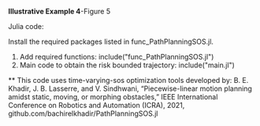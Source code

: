**Illustrative Example 4**-Figure 5

Julia code:

Install the required packages listed in func_PathPlanningSOS.jl. 

1) Add required functions: include("func_PathPlanningSOS.jl")
2) Main code to obtain the risk bounded trajectory: include("main.jl")





** This code uses time-varying-sos optimization tools developed by:
B. E. Khadir, J. B. Lasserre, and V. Sindhwani, “Piecewise-linear motion planning amidst static, moving, or morphing obstacles,” IEEE International Conference on Robotics and Automation (ICRA), 2021,
github.com/bachirelkhadir/PathPlanningSOS.jl   

